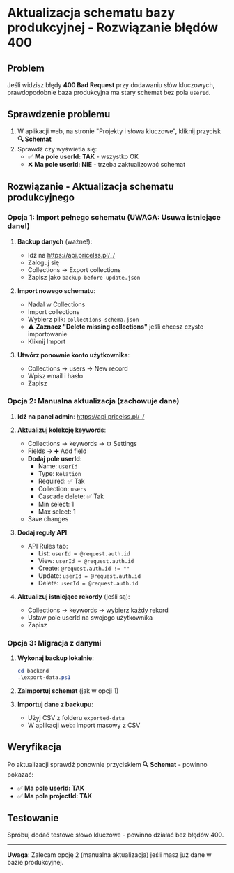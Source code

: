 # Aktualizacja schematu bazy produkcyjnej - Rozwiązanie błędów 400

## Problem
Jeśli widzisz błędy **400 Bad Request** przy dodawaniu słów kluczowych, prawdopodobnie baza produkcyjna ma stary schemat bez pola `userId`.

## Sprawdzenie problemu
1. W aplikacji web, na stronie "Projekty i słowa kluczowe", kliknij przycisk **🔍 Schemat**
2. Sprawdź czy wyświetla się:
   - ✅ **Ma pole userId: TAK** - wszystko OK
   - ❌ **Ma pole userId: NIE** - trzeba zaktualizować schemat

## Rozwiązanie - Aktualizacja schematu produkcyjnego

### Opcja 1: Import pełnego schematu (UWAGA: Usuwa istniejące dane!)

1. **Backup danych** (ważne!):
   - Idź na https://api.pricelss.pl/_/
   - Zaloguj się
   - Collections → Export collections
   - Zapisz jako `backup-before-update.json`

2. **Import nowego schematu**:
   - Nadal w Collections
   - Import collections
   - Wybierz plik: `collections-schema.json`
   - ⚠️ **Zaznacz "Delete missing collections"** jeśli chcesz czyste importowanie
   - Kliknij Import

3. **Utwórz ponownie konto użytkownika**:
   - Collections → users → New record
   - Wpisz email i hasło
   - Zapisz

### Opcja 2: Manualna aktualizacja (zachowuje dane)

1. **Idź na panel admin**: https://api.pricelss.pl/_/

2. **Aktualizuj kolekcję keywords**:
   - Collections → keywords → ⚙️ Settings
   - Fields → ➕ Add field
   - **Dodaj pole userId**:
     - Name: `userId`
     - Type: `Relation`
     - Required: ✅ Tak
     - Collection: `users`
     - Cascade delete: ✅ Tak
     - Min select: 1
     - Max select: 1
   - Save changes

3. **Dodaj reguły API**:
   - API Rules tab:
     - List: `userId = @request.auth.id`
     - View: `userId = @request.auth.id`
     - Create: `@request.auth.id != ""`
     - Update: `userId = @request.auth.id`
     - Delete: `userId = @request.auth.id`

4. **Aktualizuj istniejące rekordy** (jeśli są):
   - Collections → keywords → wybierz każdy rekord
   - Ustaw pole userId na swojego użytkownika
   - Zapisz

### Opcja 3: Migracja z danymi

1. **Wykonaj backup lokalnie**:
   ```powershell
   cd backend
   .\export-data.ps1
   ```

2. **Zaimportuj schemat** (jak w opcji 1)

3. **Importuj dane z backupu**:
   - Użyj CSV z folderu `exported-data`
   - W aplikacji web: Import masowy z CSV

## Weryfikacja
Po aktualizacji sprawdź ponownie przyciskiem **🔍 Schemat** - powinno pokazać:
- ✅ **Ma pole userId: TAK**
- ✅ **Ma pole projectId: TAK**

## Testowanie
Spróbuj dodać testowe słowo kluczowe - powinno działać bez błędów 400.

---

**Uwaga**: Zalecam opcję 2 (manualna aktualizacja) jeśli masz już dane w bazie produkcyjnej. 